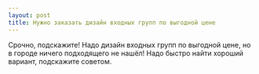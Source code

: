 ```yaml
---
layout: post 
title: Нужно заказать дизайн входных групп по выгодной цене 
--- 
```

Срочно, подскажите! Надо дизайн входных групп по выгодной цене, но в городе ничего подходящего не нашёл! Надо быстро найти хороший вариант, подскажите советом.